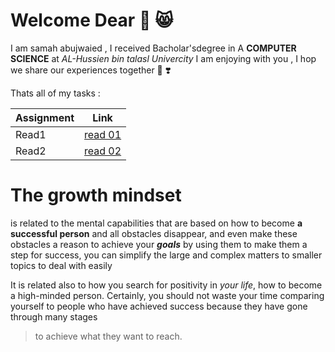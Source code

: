 # Welcome Dear 💙 😸

I am samah abujwaied , I received Bacholar'sdegree in A **COMPUTER SCIENCE** at *AL-Hussien bin talasl Univercity*  I am enjoying with you , I hop we share our experiences together 🤟 ❣️


Thats all of my tasks :



| Assignment |             Link             |
| -----------|------------------------------|
|  Read1     | [read 01](read01.md)         |
|  Read2     | [read 02](read02.md)         |





# The growth mindset

is related to the mental capabilities that are based on how to become **a successful person** and all obstacles disappear, and even make these obstacles a reason to achieve your ***goals*** by using them to make them a step for success, you can simplify the large and complex matters to smaller topics to deal with easily

It is related also to how you search for positivity in *your life*, how to become a high-minded person. Certainly, you should not waste your time comparing yourself to people who have achieved success because they have gone through many stages 
>to achieve what they want to reach.




